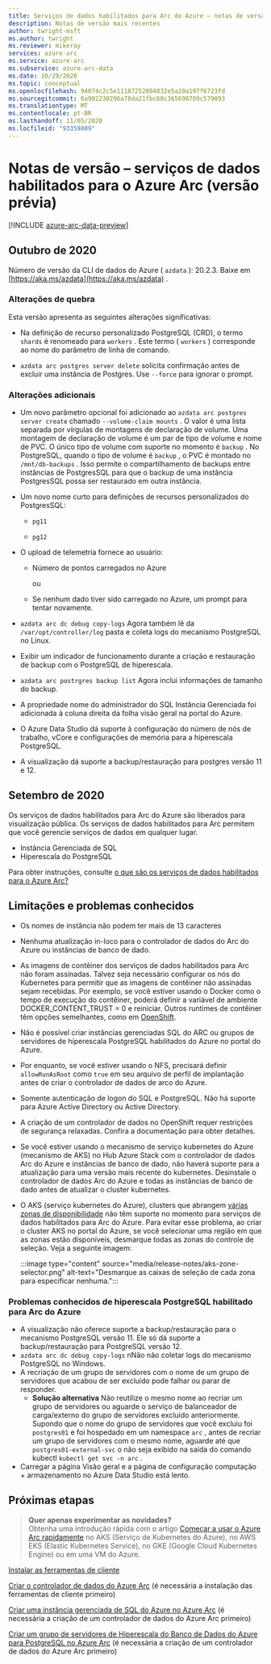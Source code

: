 ```yaml
---
title: Serviços de dados habilitados para Arc do Azure – notas de versão
description: Notas de versão mais recentes
author: twright-msft
ms.author: twright
ms.reviewer: mikeray
services: azure-arc
ms.service: azure-arc
ms.subservice: azure-arc-data
ms.date: 10/29/2020
ms.topic: conceptual
ms.openlocfilehash: 94074c2c5e11187252084832e5a20a197f6723fd
ms.sourcegitcommit: 6a902230296a78da21fbc68c365698709c579093
ms.translationtype: MT
ms.contentlocale: pt-BR
ms.lasthandoff: 11/05/2020
ms.locfileid: "93359809"
---
```

# <a name="release-notes---azure-arc-enabled-data-services-preview"></a>Notas de versão – serviços de dados habilitados para o Azure Arc (versão prévia)

[!INCLUDE [azure-arc-data-preview](../../../includes/azure-arc-data-preview.md)]

## <a name="october-2020"></a>Outubro de 2020 

Número de versão da CLI de dados do Azure ( `azdata` ): 20.2.3. Baixe em [https://aka.ms/azdata](https://aka.ms/azdata) .

### <a name="breaking-changes"></a>Alterações de quebra

Esta versão apresenta as seguintes alterações significativas: 

* Na definição de recurso personalizado PostgreSQL (CRD), o termo `shards` é renomeado para `workers` . Este termo ( `workers` ) corresponde ao nome do parâmetro de linha de comando.

* `azdata arc postgres server delete` solicita confirmação antes de excluir uma instância de Postgres.  Use `--force` para ignorar o prompt.

### <a name="additional-changes"></a>Alterações adicionais

* Um novo parâmetro opcional foi adicionado ao `azdata arc postgres server create` chamado `--volume-claim mounts` . O valor é uma lista separada por vírgulas de montagens de declaração de volume. Uma montagem de declaração de volume é um par de tipo de volume e nome de PVC. O único tipo de volume com suporte no momento é `backup` .  No PostgreSQL, quando o tipo de volume é `backup` , o PVC é montado no `/mnt/db-backups` .  Isso permite o compartilhamento de backups entre instâncias de PostgresSQL para que o backup de uma instância PostgresSQL possa ser restaurado em outra instância.

* Um novo nome curto para definições de recursos personalizados do PostgresSQL: 

  * `pg11` 

  * `pg12`

* O upload de telemetria fornece ao usuário:

   * Número de pontos carregados no Azure

     ou 

   * Se nenhum dado tiver sido carregado no Azure, um prompt para tentar novamente.

* `azdata arc dc debug copy-logs` Agora também lê da `/var/opt/controller/log` pasta e coleta logs do mecanismo PostgreSQL no Linux.

*   Exibir um indicador de funcionamento durante a criação e restauração de backup com o PostgreSQL de hiperescala.

* `azdata arc postrgres backup list` Agora inclui informações de tamanho do backup.

* A propriedade nome do administrador do SQL Instância Gerenciada foi adicionada à coluna direita da folha visão geral na portal do Azure.

* O Azure Data Studio dá suporte à configuração do número de nós de trabalho, vCore e configurações de memória para a hiperescala PostgreSQL. 

* A visualização dá suporte a backup/restauração para postgres versão 11 e 12.

## <a name="september-2020"></a>Setembro de 2020

Os serviços de dados habilitados para Arc do Azure são liberados para visualização pública. Os serviços de dados habilitados para Arc permitem que você gerencie serviços de dados em qualquer lugar.

- Instância Gerenciada de SQL
- Hiperescala do PostgreSQL

Para obter instruções, consulte [o que são os serviços de dados habilitados para o Azure Arc?](overview.md)

## <a name="known-limitations-and-issues"></a>Limitações e problemas conhecidos

- Os nomes de instância não podem ter mais de 13 caracteres
- Nenhuma atualização in-loco para o controlador de dados do Arc do Azure ou instâncias de banco de dado.
- As imagens de contêiner dos serviços de dados habilitados para Arc não foram assinadas.  Talvez seja necessário configurar os nós do Kubernetes para permitir que as imagens de contêiner não assinadas sejam recebidas.  Por exemplo, se você estiver usando o Docker como o tempo de execução do contêiner, poderá definir a variável de ambiente DOCKER_CONTENT_TRUST = 0 e reiniciar.  Outros runtimes de contêiner têm opções semelhantes, como em [OpenShift](https://docs.openshift.com/container-platform/4.5/openshift_images/image-configuration.html#images-configuration-file_image-configuration).
- Não é possível criar instâncias gerenciadas SQL do ARC ou grupos de servidores de hiperescala PostgreSQL habilitados do Azure no portal do Azure.
- Por enquanto, se você estiver usando o NFS, precisará definir `allowRunAsRoot` como `true` em seu arquivo de perfil de implantação antes de criar o controlador de dados de arco do Azure.
- Somente autenticação de logon do SQL e PostgreSQL.  Não há suporte para Azure Active Directory ou Active Directory.
- A criação de um controlador de dados no OpenShift requer restrições de segurança relaxadas.  Confira a documentação para obter detalhes.
- Se você estiver usando o mecanismo de serviço kubernetes do Azure (mecanismo de AKS) no Hub Azure Stack com o controlador de dados Arc do Azure e instâncias de banco de dado, não haverá suporte para a atualização para uma versão mais recente do kubernetes. Desinstale o controlador de dados Arc do Azure e todas as instâncias de banco de dado antes de atualizar o cluster kubernetes.
- O AKS (serviço kubernetes do Azure), clusters que abrangem [várias zonas de disponibilidade](../../aks/availability-zones.md) não têm suporte no momento para serviços de dados habilitados para Arc do Azure. Para evitar esse problema, ao criar o cluster AKS no portal do Azure, se você selecionar uma região em que as zonas estão disponíveis, desmarque todas as zonas do controle de seleção. Veja a seguinte imagem:

   :::image type="content" source="media/release-notes/aks-zone-selector.png" alt-text="Desmarque as caixas de seleção de cada zona para especificar nenhuma.":::


### <a name="known-issues-for-azure-arc-enabled-postgresql-hyperscale"></a>Problemas conhecidos de hiperescala PostgreSQL habilitado para Arc do Azure   

- A visualização não oferece suporte a backup/restauração para o mecanismo PostgreSQL versão 11. Ele só dá suporte a backup/restauração para PostgreSQL versão 12.
- `azdata arc dc debug copy-logs` nNão não coletar logs do mecanismo PostgreSQL no Windows.
- A recriação de um grupo de servidores com o nome de um grupo de servidores que acabou de ser excluído pode falhar ou parar de responder. 
   - **Solução alternativa** Não reutilize o mesmo nome ao recriar um grupo de servidores ou aguarde o serviço de balanceador de carga/externo do grupo de servidores excluído anteriormente. Supondo que o nome do grupo de servidores que você excluiu foi `postgres01` e foi hospedado em um namespace `arc` , antes de recriar um grupo de servidores com o mesmo nome, aguarde até que `postgres01-external-svc` o não seja exibido na saída do comando kubectl `kubectl get svc -n arc` .
 - Carregar a página Visão geral e a página de configuração computação + armazenamento no Azure Data Studio está lento. 



## <a name="next-steps"></a>Próximas etapas
  
> **Quer apenas experimentar as novidades?**  
> Obtenha uma introdução rápida com o artigo [Começar a usar o Azure Arc rapidamente](https://github.com/microsoft/azure_arc#azure-arc-enabled-data-services) no AKS (Serviço de Kubernetes do Azure), no AWS EKS (Elastic Kubernetes Service), no GKE (Google Cloud Kubernetes Engine) ou em uma VM do Azure.

[Instalar as ferramentas de cliente](install-client-tools.md)

[Criar o controlador de dados do Azure Arc](create-data-controller.md) (é necessária a instalação das ferramentas de cliente primeiro)

[Criar uma instância gerenciada de SQL do Azure no Azure Arc](create-sql-managed-instance.md) (é necessária a criação de um controlador de dados do Azure Arc primeiro)

[Criar um grupo de servidores de Hiperescala do Banco de Dados do Azure para PostgreSQL no Azure Arc](create-postgresql-hyperscale-server-group.md) (é necessária a criação de um controlador de dados do Azure Arc primeiro)
